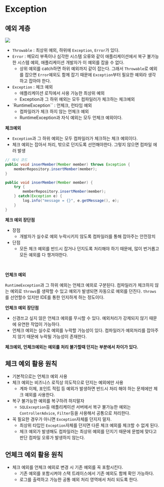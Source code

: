 # Exception


## 예외 계층 
![](https://velog.velcdn.com/images/hyun6ik/post/25868047-817a-4bc1-871b-cad5d44b515a/image.png)

* `Throwable` : 최상위 예외, 하위에 `Exception`, `Error`가 있다. 
* `Error` : 메모리 부족이나 심각한 시스템 오류와 같이 애플리케이션에서 복구 불가능한 시스템 예외, 애플리케이션 개발자가 이 예외를 잡을 수 없다. 
    * 상위 예외를 catch하면 하위 예외까지 같이 잡는다. 그래서 `Throwable`로 예외를 잡으면 `Error`예외도 함께 잡기 때문에 `Exception`부터 필요한 예외라 생각하고 잡아야 한다. 
* `Exception` : 체크 예외 
    * 애플리케이션 로직에서 사용 가능한 최상위 예외 
    * Exception과 그 하위 예외는 모두 컴파일러가 체크하는 체크예외 
* `RuntimeException`` : 언체크, 런타임 예외 
    * 컴파일러가 체크 하지 않는 언체크 예외 
    * RuntimeException과 자식 예외는 모두 언체크 예외이다.      


__체크예외__
* `Exception`과 그 하위 예외는 모두 컴파일러가 체크하는 체크 예외이다. 
* 체크 예외는 잡아서 처리, 밖으로 던지도록 선언해야한다. 그렇지 않으면 컴파일 에러 발생

```java
// 예시 코드
public void inserMember(Member member) throws Exception {
    memberRepository.insertMember(member);
}

public void inserMember(Member member) {
    try {
        memberRepository.insertMember(member);
    } catch(Exception e) {
        log.info("message = {}", e.getMessage(), e);
    }    
}
```
__체크 예외 장단점__
* 장점 
    * 개발자가 실수로 예외 누락시키지 않도록 컴파일러를 통해 잡아주는 안전장치 
* 단점 
    * 모든 체크 예외를 반드시 잡거나 던지도록 처리해야 하기 때문에, 많이 번거롭고 모든 예외를 다 챙겨야한다. 

<br/>

__언체크 예외__

`RuntimeException`과 그 하위 예외는 언체크 예외로 구분된다. 
컴파일러가 체크하지 않는 예외로 `throws`를 생략할 수 있고 예외가 발생되면 자동으로 예외를 던진다. `throws`를 선언할수 있지만 IDE를 통한 인지하게 하는 정도이다. 

__언체크 예외 장단점__
* 신경쓰고 싶지 않은 언체크 예외를 무시할 수 있다. 예외처리가 강제되지 않기 때문에 유연한 작업이 가능하다.
* 언체크 예외는 실수로 예외를 누락할 가능성이 있다. 컴파일러가 예외처리를 잡아주지 않기 때문에 누락될 가능성이 존재한다. 

__체크예외, 언체크예외는 예외를 처리 불가할때 던지는 부분에서 차이가 있다.__


## 체크 예외 활용 원칙
* 기본적으로는 언체크 예외 사용
* 체크 예외는 비즈니스 로직상 의도적으로 던지는 예외에만 사용 
    * 계좌 이체, 포인트 적립 등 예외가 발생하면 반드시 처리 해야 하는 문제에만 체크 예외를 사용한다. 
* 복구 불가능한 예외를 복구하려 하지말자
    * `SQLException`등 애플리케이션 서버에서 복구 불가능한 예외는 `ControllerAdvice`, `Filter`등을 사용해서 공통으로 처리한다. 
* 꼭 필요한 경우가 아니면 `Exception`자체를 던지지 말자.
    * 최상위 타입인 `Exception`자체를 던지면 다른 체크 예외를 체크할 수 없게 된다. 
    * 체크 예외가 발생해도 컴파일러는 최상위 예외를 던지기 때문에 문법에 맞다고 판단 컴파일 오류가 발생하지 않는다. 

## 언체크 예외 활용 원칙
*   체크 예외를 언체크 예외로 변경 시 기존 예외를 꼭 포함시킨다.
    * 기존 예외를 포함시켜야 스택 트레이스에서 기존 예외도 함께 확인 가능하다.
    * 로그를 출력하고 가능한 공통 예외 처리 영역에서 처리 되도록 한다.



